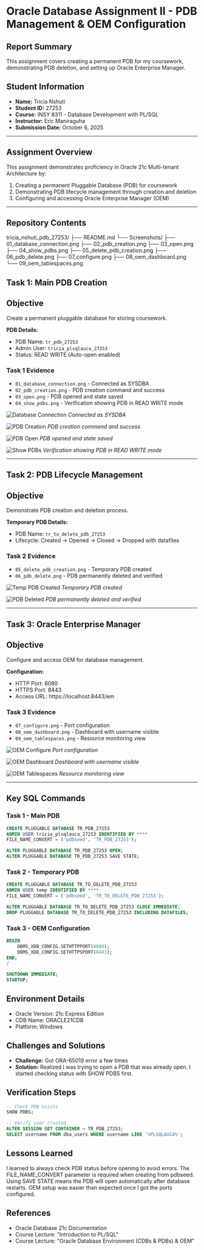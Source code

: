 # Oracle Database Assignment II - PDB Management & OEM Configuration

## Report Summary

This assignment covers creating a permanent PDB for my coursework, demonstrating PDB deletion, and setting up Oracle Enterprise Manager.

## Student Information

- **Name:** Tricia Nshuti
- **Student ID:** 27253
- **Course:** INSY 8311 - Database Development with PL/SQL
- **Instructor:** Eric Maniraguha
- **Submission Date:** October 6, 2025

---

## Assignment Overview

This assignment demonstrates proficiency in Oracle 21c Multi-tenant Architecture by:

1. Creating a permanent Pluggable Database (PDB) for coursework
2. Demonstrating PDB lifecycle management through creation and deletion
3. Configuring and accessing Oracle Enterprise Manager (OEM)

---

## Repository Contents

tricia_nshuti_pdb_27253/
├── README.md
└── Screenshots/
├── 01_database_connection.png
├── 02_pdb_creation.png
├── 03_open.png
├── 04_show_pdbs.png
├── 05_delete_pdb_creation.png
├── 06_pdb_delete.png
├── 07_configure.png
├── 08_oem_dashboard.png
└── 09_oem_tablespaces.png

## Task 1: Main PDB Creation 

## Objective

Create a permanent pluggable database for storing coursework.

**PDB Details:**

- PDB Name: `tr_pdb_27253`
- Admin User: `tricia_plsqlauca_27253`
- Status: READ WRITE (Auto-open enabled)

### Task 1 Evidence

- `01_database_connection.png` - Connected as SYSDBA
- `02_pdb_creation.png` - PDB creation command and success
- `03_open.png` - PDB opened and state saved
- `04_show_pdbs.png` - Verification showing PDB in READ WRITE mode

![Database Connection](screenshots/01_database_connection.png)
_Connected as SYSDBA_

![PDB Creation](screenshots/02_pdb_creation.png)
_PDB creation command and success_

![PDB Open](screenshots/03_open.png)
_PDB opened and state saved_

![Show PDBs](screenshots/04_show_pdbs.png)
_Verification showing PDB in READ WRITE mode_

---

## Task 2: PDB Lifecycle Management

## Objective

Demonstrate PDB creation and deletion process.

**Temporary PDB Details:**

- PDB Name: `tr_to_delete_pdb_27253`
- Lifecycle: Created → Opened → Closed → Dropped with datafiles

### Task 2 Evidence

- `05_delete_pdb_creation.png` - Temporary PDB created
- `06_pdb_delete.png` - PDB permanently deleted and verified

![Temp PDB Created](screenshots/05_delete_pdb_creation.png)
_Temporary PDB created_

![PDB Deleted](screenshots/06_pdb_delete.png)
_PDB permanently deleted and verified_

---

## Task 3: Oracle Enterprise Manager 

## Objective

Configure and access OEM for database management.

**Configuration:**

- HTTP Port: 8080
- HTTPS Port: 8443
- Access URL: https://localhost:8443/em

### Task 3 Evidence

- `07_configure.png` - Port configuration
- `08_oem_dashboard.png` - Dashboard with username visible
- `09_oem_tablespaces.png` - Resource monitoring view

![OEM Configure](screenshots/07_configure.png)
_Port configuration_

![OEM Dashboard](screenshots/08_oem_dashboard.png)
_Dashboard with username visible_

![OEM Tablespaces](screenshots/09_oem_tablespaces.png)
_Resource monitoring view_

---

## Key SQL Commands

### Task 1 - Main PDB

```sql
CREATE PLUGGABLE DATABASE TR_PDB_27253
ADMIN USER tricia_plsqlauca_27253 IDENTIFIED BY ****
FILE_NAME_CONVERT = ('pdbseed', 'TR_PDB_27253');

ALTER PLUGGABLE DATABASE TR_PDB_27253 OPEN;
ALTER PLUGGABLE DATABASE TR_PDB_27253 SAVE STATE;
```

### Task 2 - Temporary PDB

```sql
CREATE PLUGGABLE DATABASE TR_TO_DELETE_PDB_27253
ADMIN USER temp IDENTIFIED BY ****
FILE_NAME_CONVERT = ('pdbseed', 'TR_TO_DELETE_PDB_27253');

ALTER PLUGGABLE DATABASE TR_TO_DELETE_PDB_27253 CLOSE IMMEDIATE;
DROP PLUGGABLE DATABASE TR_TO_DELETE_PDB_27253 INCLUDING DATAFILES;
```

### Task 3 - OEM Configuration

```sql
BEGIN
	DBMS_XDB_CONFIG.SETHTTPPORT(8080);
	DBMS_XDB_CONFIG.SETHTTPSPORT(8443);
END;
/

SHUTDOWN IMMEDIATE;
STARTUP;
```

## Environment Details

- Oracle Version: 21c Express Edition
- CDB Name: ORACLE21CDB
- Platform: Windows

## Challenges and Solutions

- **Challenge:** Got ORA-65019 error a few times
- **Solution:** Realized I was trying to open a PDB that was already open. I started checking status with SHOW PDBS first.

## Verification Steps

```sql
-- Check PDB exists
SHOW PDBS;

-- Verify user created
ALTER SESSION SET CONTAINER = TR_PDB_27253;
SELECT username FROM dba_users WHERE username LIKE '%PLSQLAUCA%';
```

## Lessons Learned

I learned to always check PDB status before opening to avoid errors. The FILE_NAME_CONVERT parameter is required when creating from pdbseed. Using SAVE STATE means the PDB will open automatically after database restarts. OEM setup was easier than expected once I got the ports configured.

## References

- Oracle Database 21c Documentation
- Course Lecture: "Introduction to PL/SQL"
- Course Lecture: "Oracle Database Environment (CDBs & PDBs) & OEM"
